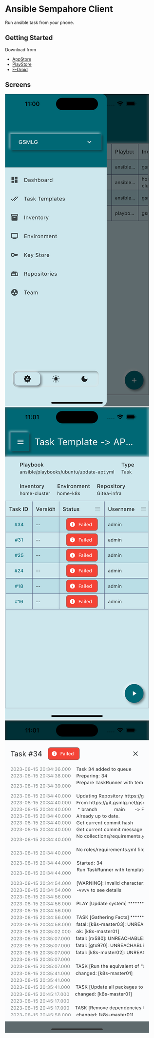 # Ansible Sempahore Client

Run ansible task from your phone.

## Getting Started

Download from 

- [AppStore]()
- [PlayStore]()
- [F-Droid]()

## Screens

![](docs/screens/drawer.png)
![](docs/screens/template.png)
![](docs/screens/task_output.png)
